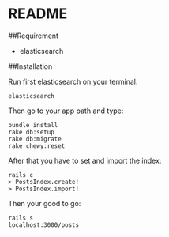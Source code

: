 # README

##Requirement
* elasticsearch

##Installation

Run first elasticsearch on your terminal:
    
    elasticsearch

Then go to your app path and type:
  
    bundle install
    rake db:setup
    rake db:migrate
    rake chewy:reset


After that you have to set and import the index:

    rails c
    > PostsIndex.create!
    > PostsIndex.import!

Then your good to go:
 
    rails s
    localhost:3000/posts



